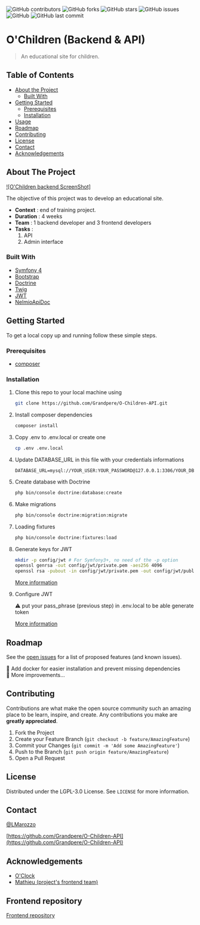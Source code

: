 <!-- PROJECT SHIELDS -->
![GitHub contributors](https://img.shields.io/github/contributors/Grandpere/O-Children-API?color=brightgreen)
![GitHub forks](https://img.shields.io/github/forks/Grandpere/O-Children-API)
![GitHub stars](https://img.shields.io/github/stars/Grandpere/O-Children-API)
![GitHub issues](https://img.shields.io/github/issues-raw/Grandpere/O-Children-API)
![GitHub](https://img.shields.io/github/license/Grandpere/O-Children-API)
![GitHub last commit](https://img.shields.io/github/last-commit/Grandpere/O-Children-API?color=informational)

<!-- PROJECT LOGO -->
<!--
<p align="center">
  <a href="https://github.com/github_username/repo">
    <img src="images/logo.png" alt="Logo" width="80" height="80">
  </a>

  <h3 align="center">YOUR_TITLE</h3>

  <p align="center">
    YOUR_SHORT_DESCRIPTION
    <br />
    <a href="https://github.com/github_username/repo"><strong>Explore the docs »</strong></a>
    <br />
    <br />
    <a href="https://github.com/github_username/repo">View Demo</a>
    ·
    <a href="https://github.com/github_username/repo/issues">Report Bug</a>
    ·
    <a href="https://github.com/github_username/repo/issues">Request Feature</a>
  </p>
</p>
-->


# O'Children (Backend & API)

> An educational site for children.


<!-- TABLE OF CONTENTS -->
## Table of Contents

* [About the Project](#about-the-project)
  * [Built With](#built-with)
* [Getting Started](#getting-started)
  * [Prerequisites](#prerequisites)
  * [Installation](#installation)
* [Usage](#usage)
* [Roadmap](#roadmap)
* [Contributing](#contributing)
* [License](#license)
* [Contact](#contact)
* [Acknowledgements](#acknowledgements)


<!-- ABOUT THE PROJECT -->
## About The Project

[![O'Children backend ScreenShot]](./docs/images/ochildren.gif)

The objective of this project was to develop an educational site.

- **Context** : end of training project. 
- **Duration** : 4 weeks
- **Team** : 1 backend developer and 3 frontend developers 
- **Tasks** : 
  1. API
  2. Admin interface


### Built With

* [Symfony 4](https://symfony.com/)
* [Bootstrap](https://getbootstrap.com/)
* [Doctrine](https://www.doctrine-project.org/)
* [Twig](https://twig.symfony.com/)
* [JWT](https://github.com/lexik/LexikJWTAuthenticationBundle)
* [NelmioApiDoc](https://github.com/nelmio/NelmioApiDocBundle)



<!-- GETTING STARTED -->
## Getting Started

To get a local copy up and running follow these simple steps.

### Prerequisites

* [composer](https://getcomposer.org/download/)

### Installation
 
1. Clone this repo to your local machine using
    ```sh
    git clone https://github.com/Grandpere/O-Children-API.git
    ```
2. Install composer dependencies
    ```sh
    composer install
    ```
3. Copy .env to .env.local or create one
    ```sh
   cp .env .env.local
    ```
4. Update DATABASE_URL in this file with your credentials informations
    ```.dotenv
    DATABASE_URL=mysql://YOUR_USER:YOUR_PASSWORD@127.0.0.1:3306/YOUR_DBNAME`
    ```
5. Create database with Doctrine
    ```sh
   php bin/console doctrine:database:create
    ```
6. Make migrations
    ```sh
   php bin/console doctrine:migration:migrate
    ```
7. Loading fixtures
    ```sh
   php bin/console doctrine:fixtures:load
    ```
8. Generate keys for JWT
    ```sh
   mkdir -p config/jwt # For Symfony3+, no need of the -p option
   openssl genrsa -out config/jwt/private.pem -aes256 4096
   openssl rsa -pubout -in config/jwt/private.pem -out config/jwt/public.pem
    ```
   [More information](https://github.com/lexik/LexikJWTAuthenticationBundle/blob/master/Resources/doc/index.md#installation)
9. Configure JWT 

    :warning: put your pass_phrase (previous step) in .env.local to be able generate token
    
    [More information](https://github.com/lexik/LexikJWTAuthenticationBundle/blob/master/Resources/doc/index.md#configuration)
   
   
<!-- USAGE EXAMPLES -->
<!--
## Usage

Use this space to show useful examples of how a project can be used. Additional screenshots, code examples and demos work well in this space. You may also link to more resources.

_For more examples, please refer to the [Documentation](https://example.com)_
-->


<!-- ROADMAP -->
## Roadmap

See the [open issues](https://github.com/Grandpere/O-Children-API/issues) for a list of proposed features (and known issues).

:construction_worker: Add docker for easier installation and prevent missing dependencies \
:construction_worker: More improvements...

<!-- CONTRIBUTING -->
## Contributing

Contributions are what make the open source community such an amazing place to be learn, inspire, and create. Any contributions you make are **greatly appreciated**.

1. Fork the Project
2. Create your Feature Branch (`git checkout -b feature/AmazingFeature`)
3. Commit your Changes (`git commit -m 'Add some AmazingFeature'`)
4. Push to the Branch (`git push origin feature/AmazingFeature`)
5. Open a Pull Request



<!-- LICENSE -->
## License

Distributed under the LGPL-3.0 License. See `LICENSE` for more information.



<!-- CONTACT -->
## Contact

[@LMarozzo](https://twitter.com/LMarozzo)

[https://github.com/Grandpere/O-Children-API](https://github.com/Grandpere/O-Children-API)



<!-- ACKNOWLEDGEMENTS -->
## Acknowledgements

* [O'Clock](https://oclock.io/)
* [Mathieu (project's frontend team)](https://github.com/MathieuOP)

<!-- OTHERS -->
## Frontend repository

[Frontend repository](https://github.com/Grandpere/O-Children)
